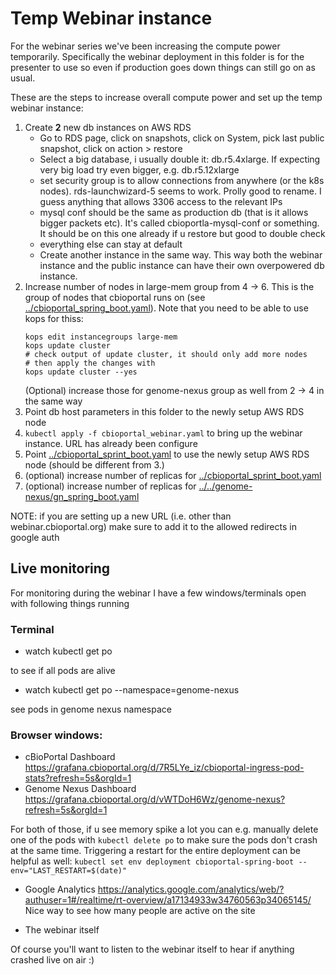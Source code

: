 # Temp Webinar instance

For the webinar series we've been increasing the compute power temporarily. Specifically the webinar deployment in this folder is for the presenter to use so even if production goes down things can still go on as usual.

These are the steps to increase overall compute power and set up the temp webinar instance:

1. Create **2** new db instances on AWS RDS
    - Go to RDS page, click on snapshots, click on System, pick last public snapshot, click on action >
      restore
    - Select a big database, i usually double it: db.r5.4xlarge. If expecting very big load try even bigger, e.g. db.r5.12xlarge
    - set security group is to allow connections from anywhere (or the k8s nodes). rds-launchwizard-5 seems to work. Prolly good to rename. I guess anything that allows 3306 access to the relevant IPs
    - mysql conf should be the same as production db (that is it allows bigger packets etc). It's called cbioportla-mysql-conf or something. It should be on this one already if u restore but good to double check
    - everything else can stay at default
    - Create another instance in the same way. This way both the webinar instance and the public instance can have their own overpowered db instance.
2. Increase number of nodes in large-mem group from 4 -> 6. This is the group of nodes that cbioportal runs on (see [../cbioportal_spring_boot.yaml](../cbioportal_spring_boot.yaml)). Note that you need to be able to use kops for thiss:
    ```
    kops edit instancegroups large-mem
    kops update cluster
    # check output of update cluster, it should only add more nodes
    # then apply the changes with
    kops update cluster --yes
    ```
    (Optional) increase those for genome-nexus group as well from 2 -> 4 in the same way
3. Point db host parameters in this folder to the newly setup AWS RDS node
4. `kubectl apply -f cbioportal_webinar.yaml` to bring up the webinar instance. URL has already been configure
5. Point [../cbioportal_sprint_boot.yaml](../cbioportal_sprint_boot.yaml) to use the newly setup AWS RDS node (should be different from 3.)
5. (optional) increase number of replicas for [../cbioportal_sprint_boot.yaml](../cbioportal_sprint_boot.yaml)
6. (optional) increase number of replicas for [../../genome-nexus/gn_spring_boot.yaml](../../genome-nexus/gn_spring_boot.yaml)


NOTE: if you are setting up a new URL (i.e. other than webinar.cbioportal.org) make sure to add it to the allowed redirects in google auth

## Live monitoring
For monitoring during the webinar I have a few windows/terminals open with following things running

### Terminal

- watch kubectl get po

to see if all pods are alive

- watch kubectl get po --namespace=genome-nexus

see pods in genome nexus namespace

### Browser windows:

- cBioPortal Dashboard https://grafana.cbioportal.org/d/7R5LYe_iz/cbioportal-ingress-pod-stats?refresh=5s&orgId=1
- Genome Nexus Dashboard https://grafana.cbioportal.org/d/vWTDoH6Wz/genome-nexus?refresh=5s&orgId=1

For both of those, if u see memory spike a lot you can e.g. manually delete one of the pods with `kubectl delete po` to make sure the pods don't crash at the same time. Triggering a restart for the entire deployment can be helpful as well: `kubectl set env deployment cbioportal-spring-boot --env="LAST_RESTART=$(date)"`

- Google Analytics https://analytics.google.com/analytics/web/?authuser=1#/realtime/rt-overview/a17134933w34760563p34065145/    
Nice way to see how many people are active on the site

- The webinar itself

Of course you'll want to listen to the webinar itself to hear if anything crashed live on air :)
